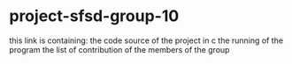 # project-sfsd-group-10
this link is containing:
the code source of the project in c 
the running of the program 
the list of contribution of the members of the group
